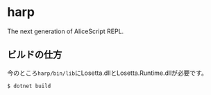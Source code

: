 # harp
The next generation of AliceScript REPL.

## ビルドの仕方
今のところ`harp/bin/lib`にLosetta.dllとLosetta.Runtime.dllが必要です。

```sh
$ dotnet build
```